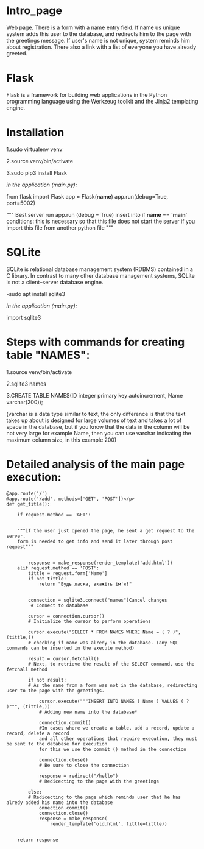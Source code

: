 # Intro_page
Web page. There is a form with a name entry field. If name us unique system adds this user to the database, and redirects him to the page with the greetings message. If user's name is not unique, system reminds him about registration. There also a link with a list of everyone you have already greeted. 

# Flask
Flask is a framework for building web applications in the Python programming language using the Werkzeug toolkit and the Jinja2 templating engine.

# Installation
<p>1.sudo virtualenv venv</p>
<p>2.source venv/bin/activate</p>
<p>3.sudo pip3 install Flask</p>

<em>in the application (main.py):</em>

from flask import Flask
app = Flask(__name__)
app.run(debug=True, port=5002)

"""
Best server run app.run (debug = True)
insert into if __name__ == '__main__' conditions:
this is necessary so that this file does not start the server
if you import this file from another python file
"""

# SQLite
SQLite is relational database management system (RDBMS) contained in a C library. 
In contrast to many other database management systems, SQLite is not a client–server database engine.

-sudo apt install sqlite3

<em>in the application (main.py):</em>
<p>import sqlite3</p>

# Steps with commands for creating table "NAMES":
<p>1.source venv/bin/activate</p>
<p>2.sqlite3 names</p></p>
<p>3.CREATE TABLE NAMES(ID integer primary key autoincrement, Name varchar(200));</p>

(varchar is a data type similar to text, the only difference is that
the text takes up about is designed for large volumes of text and takes
a lot of space in the database, but if you know that the data in the column will be
not very large for example Name, then you can use varchar
indicating the maximum column size, in this example 200)

# Detailed analysis of the main page execution:


    @app.route('/') 
    @app.route('/add', methods=['GET', 'POST'])</p>
    def get_title():

        if request.method == 'GET':
    
    
        """if the user just opened the page, he sent a get request to the server. 
        form is needed to get info and send it later through post request"""
   

            response = make_response(render_template('add.html'))
        elif request.method == 'POST':
            tittle = request.form['Name']
            if not tittle:
                return "Будь ласка, вкажіть ім'я!"
            
            
            connection = sqlite3.connect("names")Cancel changes
             # Connect to database 
        
            cursor = connection.cursor()
            # Initialize the cursor to perform operations
        
            cursor.execute("SELECT * FROM NAMES WHERE Name = ( ? )", (tittle,))
            # checking if name was alredy in the database. (any SQL commands can be inserted in the execute method)
        
            result = cursor.fetchall()
            # Next, to retrieve the result of the SELECT command, use the fetchall method

            if not result:
            # As the name from a form was not in the database, redirecting user to the page with the greetings. 
        
                cursor.execute("""INSERT INTO NAMES ( Name ) VALUES ( ? )""", (tittle,))
                # Adding new name into the database*
            
                connection.commit()
                #In cases where we create a table, add a record, update a record, delete a record
                and all other operations that require execution, they must be sent to the database for execution
                for this we use the commit () method in the connection
            
                connection.close()
                # Be sure to close the connection
            
                response = redirect("/hello")
                # Redicecting to the page with the greetings

            else:
            # Redicecting to the page which reminds user that he has alredy added his name into the database
                onnection.commit()
                connection.close()
                response = make_response(
                    render_template('old.html', tittle=tittle))


        return response



    
